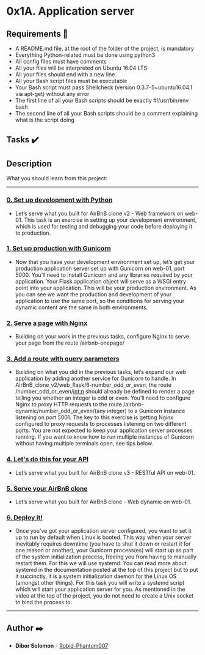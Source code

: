 # 0x1A. Application server

## Requirements :page_with_curl:
* A README.md file, at the root of the folder of the project, is mandatory
* Everything Python-related must be done using python3
* All config files must have comments
* All your files will be interpreted on Ubuntu 16.04 LTS
* All your files should end with a new line
* All your Bash script files must be executable
* Your Bash script must pass Shellcheck (version 0.3.7-5~ubuntu16.04.1 via apt-get) without any error
* The first line of all your Bash scripts should be exactly #!/usr/bin/env bash
* The second line of all your Bash scripts should be a comment explaining what is the script doing

## Tasks :heavy_check_mark:
## Description
What you should learn from this project:

---

### [0. Set up development with Python](./README.md)
* Let’s serve what you built for AirBnB clone v2 - Web framework on web-01. This task is an exercise in setting up your development environment, which is used for testing and debugging your code before deploying it to production.


### [1. Set up production with Gunicorn](./2-app_server-nginx_config)
* Now that you have your development environment set up, let’s get your production application server set up with Gunicorn on web-01, port 5000. You’ll need to install Gunicorn and any libraries required by your application. Your Flask application object will serve as a WSGI entry point into your application. This will be your production environment. As you can see we want the production and development of your application to use the same port, so the conditions for serving your dynamic content are the same in both environments.


### [2. Serve a page with Nginx](./3-app_server-nginx_config)
* Building on your work in the previous tasks, configure Nginx to serve your page from the route /airbnb-onepage/


### [3. Add a route with query parameters](./4-app_server-nginx_config)
* Building on what you did in the previous tasks, let’s expand our web application by adding another service for Gunicorn to handle. In AirBnB_clone_v2/web_flask/6-number_odd_or_even, the route /number_odd_or_even/<int:n> should already be defined to render a page telling you whether an integer is odd or even. You’ll need to configure Nginx to proxy HTTP requests to the route /airbnb-dynamic/number_odd_or_even/(any integer) to a Gunicorn instance listening on port 5001. The key to this exercise is getting Nginx configured to proxy requests to processes listening on two different ports. You are not expected to keep your application server processes running. If you want to know how to run multiple instances of Gunicorn without having multiple terminals open, see tips below.


### [4. Let's do this for your API](./5-app_server-nginx_config)
* Let’s serve what you built for AirBnB clone v3 - RESTful API on web-01.


### [5. Serve your AirBnB clone](./gunicorn.service)
* Let’s serve what you built for AirBnB clone - Web dynamic on web-01.


### [6. Deploy it!](./4-reload_gunicorn_no_downtime)
* Once you’ve got your application server configured, you want to set it up to run by default when Linux is booted. This way when your server inevitably requires downtime (you have to shut it down or restart it for one reason or another), your Gunicorn process(es) will start up as part of the system initialization process, freeing you from having to manually restart them. For this we will use systemd. You can read more about systemd in the documentation posted at the top of this project but to put it succinctly, it is a system initialization daemon for the Linux OS (amongst other things). For this task you will write a systemd script which will start your application server for you. As mentioned in the video at the top of the project, you do not need to create a Unix socket to bind the process to.


---

## Author :black_nib:
* **Dibor Solomon** - [Robid-Phantom007](https://github.com/Robid-Phantom007)
